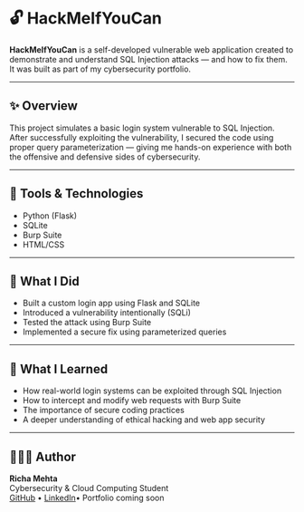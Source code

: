 # 🔓 HackMeIfYouCan

**HackMeIfYouCan** is a self-developed vulnerable web application created to demonstrate and understand SQL Injection attacks — and how to fix them.  
It was built as part of my cybersecurity portfolio.

---

## ✨ Overview

This project simulates a basic login system vulnerable to SQL Injection.  
After successfully exploiting the vulnerability, I secured the code using proper query parameterization — giving me hands-on experience with both the offensive and defensive sides of cybersecurity.

---

## 🔧 Tools & Technologies

- Python (Flask)
- SQLite
- Burp Suite
- HTML/CSS

---

## 🎯 What I Did

- Built a custom login app using Flask and SQLite
- Introduced a vulnerability intentionally (SQLi)
- Tested the attack using Burp Suite
- Implemented a secure fix using parameterized queries

---

## 🧠 What I Learned

- How real-world login systems can be exploited through SQL Injection
- How to intercept and modify web requests with Burp Suite
- The importance of secure coding practices
- A deeper understanding of ethical hacking and web app security

---

## 👩🏻‍💻 Author

**Richa Mehta**  
Cybersecurity & Cloud Computing Student  
[GitHub](https://github.com/Richa-Mehta) • [LinkedIn](https://www.linkedin.com/in/richa-mehta-5aaa45284/)• Portfolio coming soon
